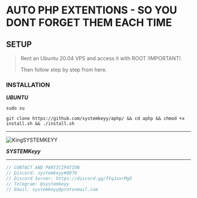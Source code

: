 # AUTO PHP EXTENTIONS - SO YOU DONT FORGET THEM EACH TIME



## SETUP

> Rent an Ubuntu 20.04 VPS and access it with ROOT !IMPORTANT!. 
>
>Then follow step by step from here.

### INSTALLATION 

**_UBUNTU_**
```
sudo su
```

```
git clone https://github.com/systemkeyy/aphp/ && cd aphp && chmod +x install.sh && ./install.sh
```
--------------------------------------------------------------------------------------------------

![KingSYSTEMKEYY](https://avatars.githubusercontent.com/u/74800251?v=4)

**_SYSTEMKeyy_**



-----------------------------------------------------
```js
// CONTACT AND PARTICIPATION
// Discord: systemkeyy#0076
// Discord Server: https://discord.gg/fFqJxxrMgD
// Telegram: @systemkeyy
// Email: systemkeyy@protonmail.com
```
